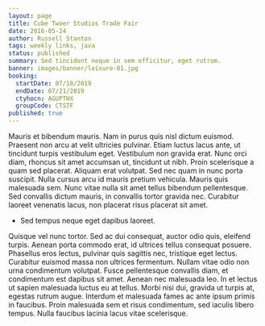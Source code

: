 ```yaml
---
layout: page
title: Cube Twoer Studios Trade Fair
date: 2016-05-24
author: Russell Stanton
tags: weekly links, java
status: published
summary: Sed tincidunt neque in sem efficitur, eget rutrum.
banner: images/banner/leisure-01.jpg
booking:
  startDate: 07/18/2019
  endDate: 07/21/2019
  ctyhocn: AGUPTHX
  groupCode: CTSTF
published: true
---
```

Mauris et bibendum mauris. Nam in purus quis nisl dictum euismod. Praesent non arcu at velit ultricies pulvinar. Etiam luctus lacus ante, ut tincidunt turpis vestibulum eget. Vestibulum non gravida erat. Nunc orci diam, rhoncus sit amet accumsan ut, tincidunt ut nibh. Proin scelerisque a quam sed placerat. Aliquam erat volutpat. Sed nec quam in nunc porta suscipit. Nulla cursus arcu id mauris pretium vehicula. Mauris quis malesuada sem. Nunc vitae nulla sit amet tellus bibendum pellentesque. Sed convallis dictum mauris, in convallis tortor gravida nec. Curabitur laoreet venenatis lacus, non placerat risus placerat sit amet.

* Sed tempus neque eget dapibus laoreet.

Quisque vel nunc tortor. Sed ac dui consequat, auctor odio quis, eleifend turpis. Aenean porta commodo erat, id ultrices tellus consequat posuere. Phasellus eros lectus, pulvinar quis sagittis nec, tristique eget lectus. Curabitur euismod massa non ultrices fermentum. Nullam vitae odio non urna condimentum volutpat. Fusce pellentesque convallis diam, et condimentum est dapibus sit amet. Aenean nec malesuada leo. In et lectus ut sapien malesuada luctus eu at tellus. Morbi nisi dui, gravida ut turpis at, egestas rutrum augue. Interdum et malesuada fames ac ante ipsum primis in faucibus. Proin malesuada sem et risus condimentum, sed iaculis libero tempus. Nulla faucibus lacinia lacus vitae scelerisque.
